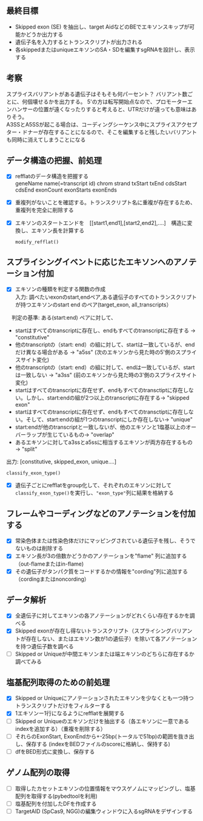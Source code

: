 ## 最終目標
- Skipped exon (SE) を抽出し、target AidなどのBEでエキソンスキップが可能かどうか出力する
- 遺伝子名を入力するとトランスクリプトが出力される
- 各skippedまたはuniqueエキソンのSA・SDを編集すsgRNAを設計し、表示する

## 考察
スプライスバリアントがある遺伝子はそもそも何パーセント？
バリアント数ごとに、何個壊せるかを出力する。
5'の方は転写開始点なので、プロモーターエンハンサーの位置が遠くなったりすると考えると、UTRだけが違っても意味はありそう。  
A3SSとA5SSが起こる場合は、コーディングシーケンス中にスプライスアクセプター・ドナーが存在することになるので、そこを編集すると残したいバリアントも同時に消えてしまうことになる  


## データ構造の把握、前処理
- [x] refflatのデータ構造を把握する  
geneName name(=transcript id) chrom strand  txStart txEnd  cdsStart cdsEnd exonCount exonStarts exonEnds  

- [x] 重複列がないことを確認する。トランスクリプト名に重複が存在するため、重複列を完全に削除する  

- [x] エキソンのスタートエンドを　[[start1,end1],[start2,end2],....]　構造に変換し、エキソン長を計算する   
  
  ```modify_refflat()```  

## スプライシングイベントに応じたエキソンへのアノテーション付加
- [x] エキソンの種類を判定する関数の作成    
  入力: 調べたいexonのstart,endペア,ある遺伝子のすべてのトランスクリプトが持つエキソンのstart end のペア(target_exon, all_transcripts）

　判定の基準: ある(start:end) ペアに対して、  

  - startはすべてのtranscriptに存在し、endもすべてのtranscriptに存在する → "constitutive"  
  - 他のtranscriptの（start: end）の組に対して、startは一致しているが、endだけ異なる場合がある  → "a5ss" (次のエキソンから見た時の5'側のスプライスサイト変化)  
  - 他のtranscriptの（start: end）の組に対して、endは一致しているが、startは一致しない → "a3ss" (前のエキソンから見た時の3'側のスプライスサイト変化)
  - startはすべてのtranscriptに存在せず、endもすべてのtransctiptに存在しない。しかし、start:endの組が2つ以上のtranscriptに存在する→ "skipped exon"  
  - startはすべてのtranscriptに存在せず、endもすべてのtransctiptに存在しない。そして、start:endの組が1つのtranscriptにしか存在しない→ "unique"  
  - start:endが他のtranscriptと一致しないが、他のエキソンと1塩基以上のオーバーラップが生じているもの→ "overlap"
  - あるエキソンに対してa3ssとa5ssに相当するエキソンが両方存在するもの→ "split"

  出力: [constitutive, skipped_exon, unique....]
  
  ```classify_exon_type()```

- [x] 遺伝子ごとにrefflatをgroup化して、それぞれのエキソンに対して```classify_exon_type()```を実行し、```"exon_type"```列に結果を格納する  

## フレームやコーディングなどのアノテーションを付加する
- [x] 常染色体または性染色体だけにマッピングされている遺伝子を残し、そうでないものは削除する
- [x] エキソン長が3の倍数かどうかのアノテーションを"flame" 列に追加する（out-flameまたはin-flame)
- [x] その遺伝子がタンパク質をコードするかの情報を"cording"列に追加する（cordingまたはnoncording）

## データ解析
- [x] 全遺伝子に対してエキソンの各アノテーションがどれくらい存在するかを調べる
- [x] Skipped exonが存在し得ないトランスクリプト（スプライシングバリアントが存在しない、またはエキソン数が1の遺伝子）を除いて各アノテーションを持つ遺伝子数を調べる
- [ ] Skipped or Uniqueが中間エキソンまたは端エキソンのどちらに存在するか調べてみる

## 塩基配列取得のための前処理
- [x] Skipped or Uniqueにアノテーションされたエキソンを少なくとも一つ持つトランスクリプトだけをフィルターする
- [x] 1エキソンー1行になるようにrefflatを展開する
- [ ] Skipped or Uniqueのエキソンだけを抽出する（各エキソンに一意であるindexを追加する）（重複を削除する）
- [ ] それらのExonStart, ExonEndから+-25bp(トータルで51bp)の範囲を抜き出し、保存する (indexをBEDファイルのscoreに格納し、保持する) 
- [ ] dfをBED形式に変換し、保存する

## ゲノム配列の取得
- [ ] 取得したカセットエキソンの位置情報をマウスゲノムにマッピングし、塩基配列を取得する(pybedtoolを利用)
- [ ] 塩基配列を付加したDFを作成する
- [ ] TargetAID (SpCas9, NGG)の編集ウィンドウに入るsgRNAをデザインする
